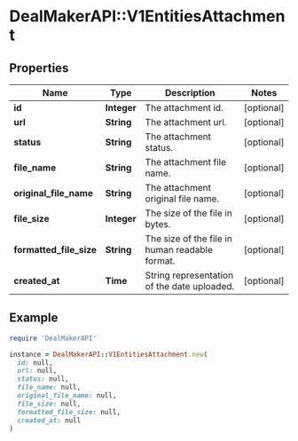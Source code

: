 # DealMakerAPI::V1EntitiesAttachment

## Properties

| Name | Type | Description | Notes |
| ---- | ---- | ----------- | ----- |
| **id** | **Integer** | The attachment id. | [optional] |
| **url** | **String** | The attachment url. | [optional] |
| **status** | **String** | The attachment status. | [optional] |
| **file_name** | **String** | The attachment file name. | [optional] |
| **original_file_name** | **String** | The attachment original file name. | [optional] |
| **file_size** | **Integer** | The size of the file in bytes. | [optional] |
| **formatted_file_size** | **String** | The size of the file in human readable format. | [optional] |
| **created_at** | **Time** | String representation of the date uploaded. | [optional] |

## Example

```ruby
require 'DealMakerAPI'

instance = DealMakerAPI::V1EntitiesAttachment.new(
  id: null,
  url: null,
  status: null,
  file_name: null,
  original_file_name: null,
  file_size: null,
  formatted_file_size: null,
  created_at: null
)
```

